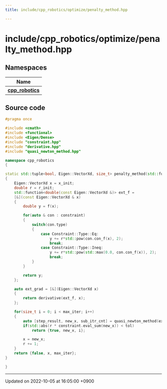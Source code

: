 ```yaml
---
title: include/cpp_robotics/optimize/penalty_method.hpp

---
```


# include/cpp_robotics/optimize/penalty_method.hpp



## Namespaces

| Name           |
| -------------- |
| **[cpp_robotics](/cpp_robotics/doxybook/Namespaces/namespacecpp__robotics/)**  |




## Source code

```cpp
#pragma once

#include <cmath>
#include <functional>
#include <Eigen/Dense>
#include "constraint.hpp"
#include "derivative.hpp"
#include "quasi_newton_method.hpp"

namespace cpp_robotics
{

static std::tuple<bool, Eigen::VectorXd, size_t> penalty_method(std::function<double(const Eigen::VectorXd &)> f, ConstraintArray constraint, Eigen::VectorXd x_init, const double r_init = 1.0, const double tol = 1e-3, const size_t max_iter = 1000)
{
    Eigen::VectorXd x = x_init;
    double r = r_init;
    std::function<double(const Eigen::VectorXd &)> ext_f = 
    [&](const Eigen::VectorXd & x)
    {
        double y = f(x);

        for(auto & con : constraint)
        {
            switch(con.type)
            {
                case Constraint::Type::Eq:
                    y += r*std::pow(con.con_f(x), 2);
                    break;
                case Constraint::Type::Ineq:
                    y += r*std::pow(std::max(0.0, con.con_f(x)), 2);
                    break;
            }
        }

        return y;
    };

    auto ext_grad = [&](Eigen::VectorXd x)
    {
        return derivative(ext_f, x);
    };

    for(size_t i = 0; i < max_iter; i++)
    {
        auto [step_result, new_x, sub_itr_cnt] = quasi_newton_method(ext_f, ext_grad, x, tol, 1);
        if(std::abs(r * constraint.eval_sum(new_x)) < tol)
            return {true, new_x, i};

        x = new_x;
        r += 1;
    }
    return {false, x, max_iter};
}

}
```


-------------------------------

Updated on 2022-10-05 at 16:05:00 +0900
